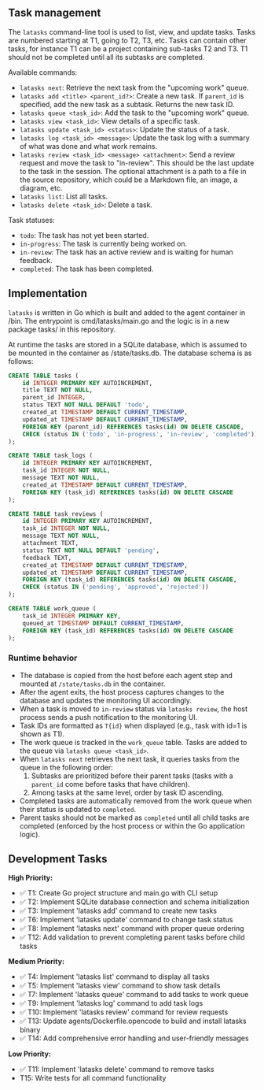 ## Task management

The `latasks` command-line tool is used to list, view, and update tasks. Tasks
are numbered starting at T1, going to T2, T3, etc. Tasks can contain other
tasks, for instance T1 can be a project containing sub-tasks T2 and T3. T1
should not be completed until all its subtasks are completed.

Available commands:
- `latasks next`: Retrieve the next task from the "upcoming work" queue.
- `latasks add <title> <parent_id?>`: Create a new task. If `parent_id` is
  specified, add the new task as a subtask. Returns the new task ID.
- `latasks queue <task_id>`: Add the task to the "upcoming work" queue.
- `latasks view <task_id>`: View details of a specific task.
- `latasks update <task_id> <status>`: Update the status of a task.
- `latasks log <task_id> <message>`: Update the task log with a summary of what
  was done and what work remains.
- `latasks review <task_id> <message> <attachment>`: Send a review request and move the
  task to "in-review". This should be the last update to the task in the
  session. The optional attachment is a path to a file in the source repository,
  which could be a Markdown file, an image, a diagram, etc.
- `latasks list`: List all tasks.
- `latasks delete <task_id>`: Delete a task.

Task statuses:
- `todo`: The task has not yet been started.
- `in-progress`: The task is currently being worked on.
- `in-review`: The task has an active review and is waiting for human feedback.
- `completed`: The task has been completed.

## Implementation

`latasks` is written in Go which is built and added to the agent container in
/bin. The entrypoint is cmd/latasks/main.go and the logic is in a new package
tasks/ in this repository.

At runtime the tasks are stored in a SQLite database, which is assumed to
be mounted in the container as /state/tasks.db. The database schema is as
follows:

```sql
CREATE TABLE tasks (
    id INTEGER PRIMARY KEY AUTOINCREMENT,
    title TEXT NOT NULL,
    parent_id INTEGER,
    status TEXT NOT NULL DEFAULT 'todo',
    created_at TIMESTAMP DEFAULT CURRENT_TIMESTAMP,
    updated_at TIMESTAMP DEFAULT CURRENT_TIMESTAMP,
    FOREIGN KEY (parent_id) REFERENCES tasks(id) ON DELETE CASCADE,
    CHECK (status IN ('todo', 'in-progress', 'in-review', 'completed'))
);
```

```sql
CREATE TABLE task_logs (
    id INTEGER PRIMARY KEY AUTOINCREMENT,
    task_id INTEGER NOT NULL,
    message TEXT NOT NULL,
    created_at TIMESTAMP DEFAULT CURRENT_TIMESTAMP,
    FOREIGN KEY (task_id) REFERENCES tasks(id) ON DELETE CASCADE
);
```

```sql
CREATE TABLE task_reviews (
    id INTEGER PRIMARY KEY AUTOINCREMENT,
    task_id INTEGER NOT NULL,
    message TEXT NOT NULL,
    attachment TEXT,
    status TEXT NOT NULL DEFAULT 'pending',
    feedback TEXT,
    created_at TIMESTAMP DEFAULT CURRENT_TIMESTAMP,
    updated_at TIMESTAMP DEFAULT CURRENT_TIMESTAMP,
    FOREIGN KEY (task_id) REFERENCES tasks(id) ON DELETE CASCADE,
    CHECK (status IN ('pending', 'approved', 'rejected'))
);
```

```sql
CREATE TABLE work_queue (
    task_id INTEGER PRIMARY KEY,
    queued_at TIMESTAMP DEFAULT CURRENT_TIMESTAMP,
    FOREIGN KEY (task_id) REFERENCES tasks(id) ON DELETE CASCADE
);
```

### Runtime behavior

- The database is copied from the host before each agent step and mounted at
  `/state/tasks.db` in the container.
- After the agent exits, the host process captures changes to the database and
  updates the monitoring UI accordingly.
- When a task is moved to `in-review` status via `latasks review`, the host
  process sends a push notification to the monitoring UI.
- Task IDs are formatted as `T{id}` when displayed (e.g., task with id=1 is
  shown as T1).
- The work queue is tracked in the `work_queue` table. Tasks are added to the
  queue via `latasks queue <task_id>`.
- When `latasks next` retrieves the next task, it queries tasks from the queue
  in the following order:
  1. Subtasks are prioritized before their parent tasks (tasks with a
     `parent_id` come before tasks that have children).
  2. Among tasks at the same level, order by task ID ascending.
- Completed tasks are automatically removed from the work queue when their
  status is updated to `completed`.
- Parent tasks should not be marked as `completed` until all child tasks are
  completed (enforced by the host process or within the Go application logic).

## Development Tasks

**High Priority:**
- ✅ T1: Create Go project structure and main.go with CLI setup
- ✅ T2: Implement SQLite database connection and schema initialization
- ✅ T3: Implement 'latasks add' command to create new tasks
- ✅ T6: Implement 'latasks update' command to change task status
- ✅ T8: Implement 'latasks next' command with proper queue ordering
- ✅ T12: Add validation to prevent completing parent tasks before child tasks

**Medium Priority:**
- ✅ T4: Implement 'latasks list' command to display all tasks
- ✅ T5: Implement 'latasks view' command to show task details
- ✅ T7: Implement 'latasks queue' command to add tasks to work queue
- ✅ T9: Implement 'latasks log' command to add task logs
- ✅ T10: Implement 'latasks review' command for review requests
- ✅ T13: Update agents/Dockerfile.opencode to build and install latasks binary
- ✅ T14: Add comprehensive error handling and user-friendly messages

**Low Priority:**
- ✅ T11: Implement 'latasks delete' command to remove tasks
- T15: Write tests for all command functionality
